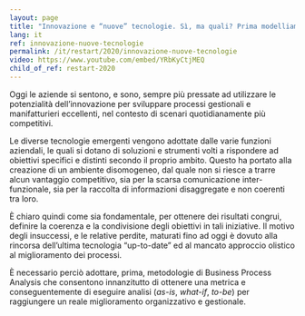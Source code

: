 ```yaml
---
layout: page
title: "Innovazione e “nuove” tecnologie. Sì, ma quali? Prima modelliamo i processi"
lang: it
ref: innovazione-nuove-tecnologie
permalink: /it/restart/2020/innovazione-nuove-tecnologie
video: https://www.youtube.com/embed/YRbKyCtjMEQ
child_of_ref: restart-2020
---
```


Oggi le aziende si sentono, e sono, sempre più pressate ad utilizzare le
potenzialità dell’innovazione per sviluppare processi gestionali e
manifatturieri eccellenti, nel contesto di scenari quotidianamente più
competitivi.

Le diverse tecnologie emergenti vengono adottate dalle varie funzioni
aziendali, le quali si dotano di soluzioni e strumenti volti a rispondere ad
obiettivi specifici e distinti secondo il proprio ambito. Questo ha portato
alla creazione di un ambiente disomogeneo, dal quale non si riesce a trarre
alcun vantaggio competitivo, sia per la scarsa comunicazione inter-funzionale,
sia per la raccolta di informazioni disaggregate e non coerenti tra loro.

È chiaro quindi come sia fondamentale, per ottenere dei risultati congrui,
definire la coerenza e la condivisione degli obiettivi in tali iniziative. Il
motivo degli insuccessi, e le relative perdite, maturati fino ad oggi è dovuto
alla rincorsa dell’ultima tecnologia “up-to-date” ed al mancato approccio
olistico al miglioramento dei processi.

È necessario perciò adottare, prima, metodologie di Business Process Analysis
che consentono innanzitutto di ottenere una metrica e conseguentemente di
eseguire analisi (*as-is*, *what-if*, *to-be*) per raggiungere un reale
miglioramento organizzativo e gestionale.
